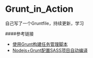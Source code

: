 # Grunt_in_Action

自己写了一个Gruntfile，持续更新，学习

####参考链接
 - [使用Grunt构建任务管理脚本](http://www.w3cplus.com/tools/writing-awesome-build-script-grunt.html)
 - [Nodejs+Grunt配置SASS项目自动编译](http://www.w3cplus.com/preprocessor/nodejs-and-grunt-compile-sass-to-css.html)
